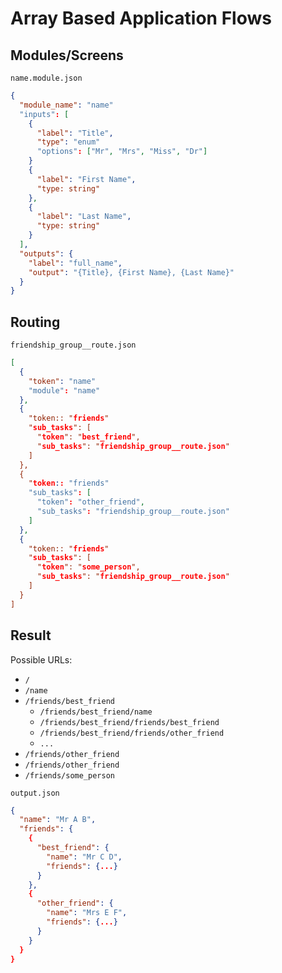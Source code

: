 # Array Based Application Flows

## Modules/Screens

`name.module.json`
```json
{
  "module_name": "name"
  "inputs": [
    {
      "label": "Title",
      "type": "enum"
      "options": ["Mr", "Mrs", "Miss", "Dr"]
    }
    {
      "label": "First Name",
      "type: string"
    },
    {
      "label": "Last Name",
      "type: string"
    }
  ],
  "outputs": {
    "label": "full_name",
    "output": "{Title}, {First Name}, {Last Name}"
  }
}
```

## Routing

`friendship_group__route.json`
```json
[
  {
    "token": "name"
    "module": "name"
  },
  {
    "token:: "friends"
    "sub_tasks": [
      "token": "best_friend",
      "sub_tasks": "friendship_group__route.json"
    ]
  },
  {
    "token:: "friends"
    "sub_tasks": [
      "token": "other_friend",
      "sub_tasks": "friendship_group__route.json"
    ]
  },
  {
    "token:: "friends"
    "sub_tasks": [
      "token": "some_person",
      "sub_tasks": "friendship_group__route.json"
    ]
  }
]
```

## Result

Possible URLs:

- `/`
- `/name`
- `/friends/best_friend`
  - `/friends/best_friend/name`
  - `/friends/best_friend/friends/best_friend`
  - `/friends/best_friend/friends/other_friend`
  - `...`
- `/friends/other_friend`
- `/friends/other_friend`
- `/friends/some_person`


`output.json`
```json
{
  "name": "Mr A B",
  "friends": {
    {
      "best_friend": {
        "name": "Mr C D",
        "friends": {...}
      }
    },
    {
      "other_friend": {
        "name": "Mrs E F",
        "friends": {...}
      }
    }
  }
}
```
